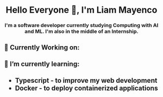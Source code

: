 <h1 align="center">Hello Everyone 👋, I'm Liam Mayenco</h1>
<h3 align="center">I'm a software developer currently studying Computing with AI and ML. I'm also in the middle of an Internship.</h3>

<h2>🤔 Currently Working on:</h2>



 <h2>🌱 I’m currently learning:<h2>
<ul>
 <li>Typescript - to improve my web development</li>
 <li>Docker - to deploy containerized applications</li>
</ul>



<!--
**LiamMayenco/LiamMayenco** is a ✨ _special_ ✨ repository because its `README.md` (this file) appears on your GitHub profile.

Here are some ideas to get you started:

- 🔭 I’m currently working on ...
- 🌱 I’m currently learning ...
- 👯 I’m looking to collaborate on ...
- 🤔 I’m looking for help with ...
- 💬 Ask me about ...
- 📫 How to reach me: ...
- 😄 Pronouns: ...
- ⚡ Fun fact: ...
-->
